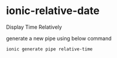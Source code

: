 # ionic-relative-date

Display Time Relatively 

generate a new pipe using below command
```
ionic generate pipe relative-time
```
